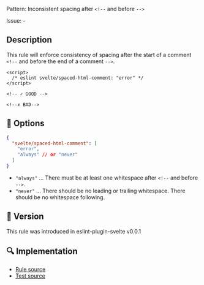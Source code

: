 Pattern: Inconsistent spacing after `<!--` and before `-->`

Issue: -

## Description

This rule will enforce consistency of spacing after the start of a comment `<!--` and before the end of a comment `-->`.

```svelte
<script>
  /* eslint svelte/spaced-html-comment: "error" */
</script>

<!-- ✓ GOOD -->

<!--✗ BAD-->
```

## :wrench: Options

```json
{
  "svelte/spaced-html-comment": [
    "error",
    "always" // or "never"
  ]
}
```

- `"always"` ... There must be at least one whitespace after `<!--` and before `-->`.
- `"never"` ... There should be no leading or trailing whitespace. There should be no whitespace following.

## :rocket: Version

This rule was introduced in eslint-plugin-svelte v0.0.1

## :mag: Implementation

- [Rule source](https://github.com/sveltejs/eslint-plugin-svelte/blob/main/src/rules/spaced-html-comment.ts)
- [Test source](https://github.com/sveltejs/eslint-plugin-svelte/blob/main/tests/src/rules/spaced-html-comment.ts)

